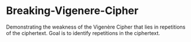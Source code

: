# Breaking-Vigenere-Cipher
Demonstrating the weakness of the Vigenère Cipher that lies in repetitions of the ciphertext. Goal is to identify repetitions in the ciphertext.

